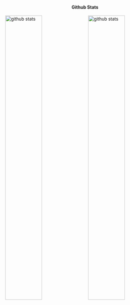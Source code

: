 <h4 align="center">
Github Stats
</h4>

  <img src="https://github-readme-stats.vercel.app/api?username=miyufi&show_icons=true&theme=jolly&count_private=true" width="48%" align="right" alt="github stats">

                                                                                                                                                   
<img src="https://streak-stats.demolab.com?user=miyufi&theme=dracula&hide_border=true&fire=DD2727" alt="github stats" width="48%" align="left"/>


